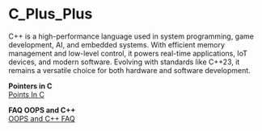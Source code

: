# C_Plus_Plus
C++ is a high-performance language used in system programming, game development, AI, and embedded systems. With efficient memory management and low-level control, it powers real-time applications, IoT devices, and modern software. Evolving with standards like C++23, it remains a versatile choice for both hardware and software development.

**Pointers in C**  
[Points In C](/PointersInC.md)  

**FAQ OOPS and C++**  
[OOPS and C++ FAQ](/FAQ_CPP.md)
